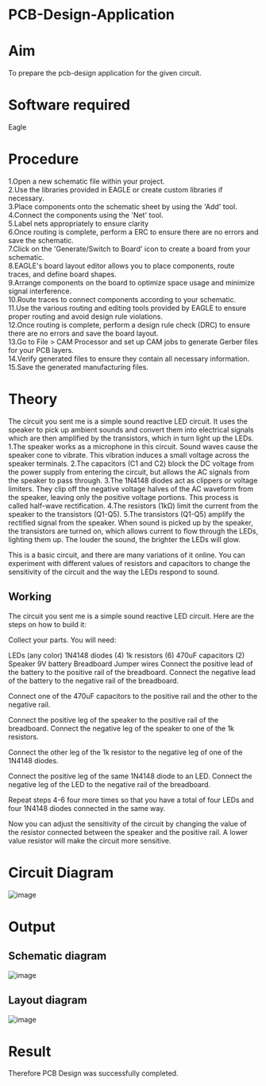 # PCB-Design-Application
# Aim
To prepare the pcb-design application for the given circuit.

# Software required
Eagle

# Procedure
1.Open a new schematic file within your project.</br>
2.Use the libraries provided in EAGLE or create custom libraries if necessary.</br>
3.Place components onto the schematic sheet by using the 'Add' tool.</br>
4.Connect the components using the 'Net' tool.</br>
5.Label nets appropriately to ensure clarity</br>
6.Once routing is complete, perform a ERC to ensure there are no errors and save the schematic.</br>
7.Click on the 'Generate/Switch to Board' icon to create a board from your schematic.</br>
8.EAGLE's board layout editor allows you to place components, route traces, and define board shapes.</br>
9.Arrange components on the board to optimize space usage and minimize signal interference.</br>
10.Route traces to connect components according to your schematic.</br>
11.Use the various routing and editing tools provided by EAGLE to ensure proper routing and avoid design rule violations.</br>
12.Once routing is complete, perform a design rule check (DRC) to ensure there are no errors and save the board layout.</br>
13.Go to File > CAM Processor and set up CAM jobs to generate Gerber files for your PCB layers.</br>
14.Verify generated files to ensure they contain all necessary information.</br>
15.Save the generated manufacturing files.</br>

# Theory
The circuit you sent me is a simple sound reactive LED circuit. It uses the speaker to pick up ambient sounds and convert them into electrical signals which are then amplified by the transistors, which in turn light up the LEDs. 1.The speaker works as a microphone in this circuit. Sound waves cause the speaker cone to vibrate. This vibration induces a small voltage across the speaker terminals. 2.The capacitors (C1 and C2) block the DC voltage from the power supply from entering the circuit, but allows the AC signals from the speaker to pass through. 3.The 1N4148 diodes act as clippers or voltage limiters. They clip off the negative voltage halves of the AC waveform from the speaker, leaving only the positive voltage portions. This process is called half-wave rectification. 4.The resistors (1kΩ) limit the current from the speaker to the transistors (Q1-Q5). 5.The transistors (Q1-Q5) amplify the rectified signal from the speaker. When sound is picked up by the speaker, the transistors are turned on, which allows current to flow through the LEDs, lighting them up. The louder the sound, the brighter the LEDs will glow.

This is a basic circuit, and there are many variations of it online. You can experiment with different values of resistors and capacitors to change the sensitivity of the circuit and the way the LEDs respond to sound.


## Working 

The circuit you sent me is a simple sound reactive LED circuit. Here are the steps on how to build it:

Collect your parts. You will need:

LEDs (any color) 1N4148 diodes (4) 1k resistors (6) 470uF capacitors (2) Speaker 9V battery Breadboard Jumper wires Connect the positive lead of the battery to the positive rail of the breadboard. Connect the negative lead of the battery to the negative rail of the breadboard.

Connect one of the 470uF capacitors to the positive rail and the other to the negative rail.

Connect the positive leg of the speaker to the positive rail of the breadboard. Connect the negative leg of the speaker to one of the 1k resistors.

Connect the other leg of the 1k resistor to the negative leg of one of the 1N4148 diodes.

Connect the positive leg of the same 1N4148 diode to an LED. Connect the negative leg of the LED to the negative rail of the breadboard.

Repeat steps 4-6 four more times so that you have a total of four LEDs and four 1N4148 diodes connected in the same way.

Now you can adjust the sensitivity of the circuit by changing the value of the resistor connected between the speaker and the positive rail. A lower value resistor will make the circuit more sensitive.




# Circuit Diagram
![image](https://github.com/Beatricethomas/PCB-Design-Application/assets/140035214/e735f9da-345b-44ab-9a9c-40b45563af9d)



# Output

## Schematic diagram

![image](https://github.com/Beatricethomas/PCB-Design-Application/assets/140035214/e02a2452-d816-4a74-8401-a8a74059db3a)



## Layout diagram

![image](https://github.com/Beatricethomas/PCB-Design-Application/assets/140035214/5f744f9f-6365-46f0-ae9a-21a735429795)


# Result

Therefore PCB Design was successfully completed.
